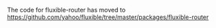 The code for fluxible-router has moved to https://github.com/yahoo/fluxible/tree/master/packages/fluxible-router

